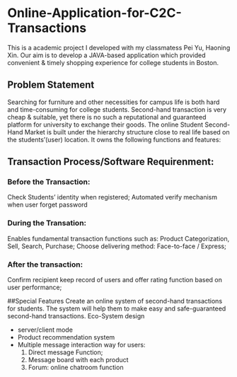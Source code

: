 # Online-Application-for-C2C-Transactions
This is a academic project I developed with my classmatess Pei Yu, Haoning Xin.
Our aim is to develop a JAVA-based application which provided convenient & timely shopping experience for college students in Boston.

## Problem Statement
Searching for furniture and other necessities for campus life is both hard and time-consuming for college students. 
Second-hand transaction is very cheap & suitable, yet there is no such a reputational and guaranteed platform for university 
to exchange their goods. 
The online Student Second-Hand Market is built under the hierarchy structure close to real life based on the students’(user) location. 
It owns the following functions and features:

## Transaction Process/Software Requirenment:
### Before the Transaction:
Check Students’ identity when registered;
Automated verify mechanism when user forget password
### During the Transation:
Enables fundamental transaction functions such as: Product Categorization, Sell, Search, Purchase;
Choose delivering method: Face-to-face / Express;
### After the transaction: 
Confirm recipient 
keep record of users and offer rating function based on user performance;

##Special Features
Create an online system of second-hand transactions for students. The system will help them to make easy and safe-guaranteed second-hand transactions. Eco-System design
+ server/client mode 
+ Product recommendation system
+ Multiple message interaction way for users:
  1. Direct message Function;
  2. Message board with each product 
  3. Forum: online chatroom function

